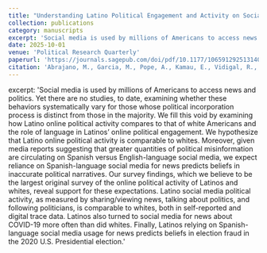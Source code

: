 ```yaml
---
title: "Understanding Latino Political Engagement and Activity on Social Media"
collection: publications
category: manuscripts
excerpt: 'Social media is used by millions of Americans to access news and politics. Yet there are no studies, to date, examining whether these behaviors systematically vary for those whose political incorporation process is distinct from those in the majority. We fill this void by examining how Latino online political activity compares to that of white Americans and the role of language in Latinos’ online political engagement. We hypothesize that Latino online political activity is comparable to whites. Moreover, given media reports suggesting that greater quantities of political misinformation are circulating on Spanish versus English-language social media, we expect reliance on Spanish-language social media for news predicts beliefs in inaccurate political narratives. Our survey findings, which we believe to be the largest original survey of the online political activity of Latinos and whites, reveal support for these expectations. Latino social media political activity, as measured by sharing/viewing news, talking about politics, and following politicians, is comparable to whites, both in self-reported and digital trace data. Latinos also turned to social media for news about COVID-19 more often than did whites. Finally, Latinos relying on Spanish-language social media usage for news predicts beliefs in election fraud in the 2020 U.S. Presidential election.'
date: 2025-10-01
venue: 'Political Research Quarterly'
paperurl: 'https://journals.sagepub.com/doi/pdf/10.1177/10659129251314052'
citation: 'Abrajano, M., Garcia, M., Pope, A., Kamau, E., Vidigal, R., Tucker, J. A., & Nagler, J. (2025). &quot;Understanding Latino Political Engagement and Activity on Social Media.&quot; <i>JPolitical Research Quarterly</i>. 0(0).'
---
```


excerpt: 'Social media is used by millions of Americans to access news and politics. Yet there are no studies, to date, examining whether these behaviors systematically vary for those whose political incorporation process is distinct from those in the majority. We fill this void by examining how Latino online political activity compares to that of white Americans and the role of language in Latinos’ online political engagement. We hypothesize that Latino online political activity is comparable to whites. Moreover, given media reports suggesting that greater quantities of political misinformation are circulating on Spanish versus English-language social media, we expect reliance on Spanish-language social media for news predicts beliefs in inaccurate political narratives. Our survey findings, which we believe to be the largest original survey of the online political activity of Latinos and whites, reveal support for these expectations. Latino social media political activity, as measured by sharing/viewing news, talking about politics, and following politicians, is comparable to whites, both in self-reported and digital trace data. Latinos also turned to social media for news about COVID-19 more often than did whites. Finally, Latinos relying on Spanish-language social media usage for news predicts beliefs in election fraud in the 2020 U.S. Presidential election.'
